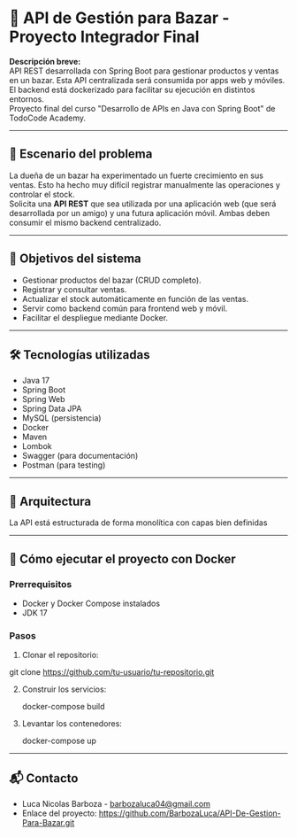 # 🧾 API de Gestión para Bazar - Proyecto Integrador Final

**Descripción breve:**  
API REST desarrollada con Spring Boot para gestionar productos y ventas en un bazar. Esta API centralizada será consumida por apps web y móviles. El backend está dockerizado para facilitar su ejecución en distintos entornos.  
Proyecto final del curso "Desarrollo de APIs en Java con Spring Boot" de TodoCode Academy.

---

## 📖 Escenario del problema

La dueña de un bazar ha experimentado un fuerte crecimiento en sus ventas. Esto ha hecho muy difícil registrar manualmente las operaciones y controlar el stock.  
Solicita una **API REST** que sea utilizada por una aplicación web (que será desarrollada por un amigo) y una futura aplicación móvil. Ambas deben consumir el mismo backend centralizado.

---

## 🎯 Objetivos del sistema

- Gestionar productos del bazar (CRUD completo).
- Registrar y consultar ventas.
- Actualizar el stock automáticamente en función de las ventas.
- Servir como backend común para frontend web y móvil.
- Facilitar el despliegue mediante Docker.

---

## 🛠️ Tecnologías utilizadas

- Java 17  
- Spring Boot  
- Spring Web  
- Spring Data JPA  
- MySQL (persistencia)  
- Docker  
- Maven  
- Lombok  
- Swagger (para documentación)  
- Postman (para testing)

---

## 🧱 Arquitectura

La API está estructurada de forma monolítica con capas bien definidas

---

## 🚀 Cómo ejecutar el proyecto con Docker

### Prerrequisitos

- Docker y Docker Compose instalados
- JDK 17

### Pasos

 1. Clonar el repositorio:

 git clone https://github.com/tu-usuario/tu-repositorio.git
 
 2. Construir los servicios:
    
     docker-compose build
    
 4. Levantar los contenedores:

    docker-compose up

---

## 📬 Contacto

- Luca Nicolas Barboza - barbozaluca04@gmail.com
- Enlace del proyecto: https://github.com/BarbozaLuca/API-De-Gestion-Para-Bazar.git
